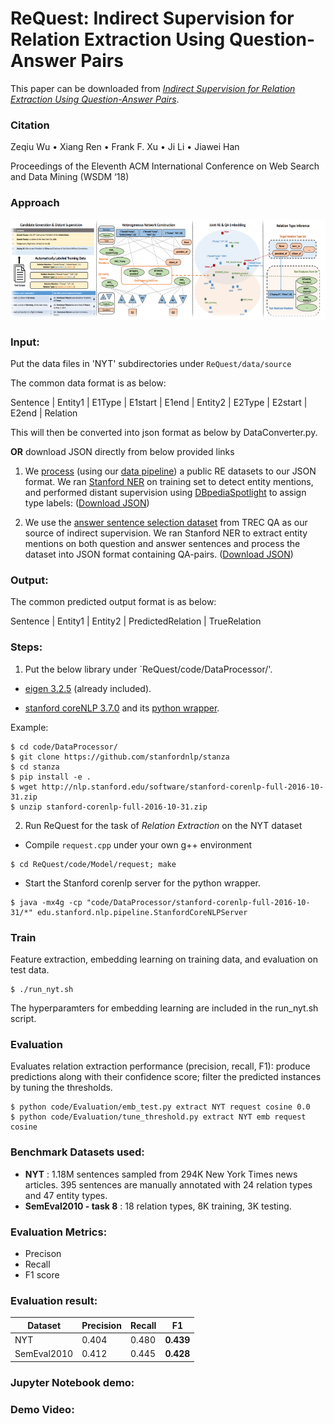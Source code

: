 # ReQuest: Indirect Supervision for Relation Extraction Using Question-Answer Pairs

This paper can be downloaded from *[Indirect Supervision for Relation Extraction Using Question-Answer Pairs](https://arxiv.org/abs/1710.11169)*. 

### Citation
Zeqiu Wu • Xiang Ren • Frank F. Xu • Ji Li • Jiawei Han 

Proceedings of the Eleventh ACM International Conference on Web Search and Data Mining (WSDM ‘18)


### Approach
![DITK architecture](Architecture.png)

### Input:

Put the data files in 'NYT' subdirectories under `ReQuest/data/source`

The common data format is as below:

Sentence | Entity1 | E1Type | E1start | E1end | Entity2 | E2Type | E2start | E2end | Relation 

This will then be converted into json format as below by DataConverter.py.


<b>OR</b> download JSON directly from below provided links

1.  We [process](https://github.com/shanzhenren/StructMineDataPipeline) (using our [data pipeline](https://github.com/shanzhenren/StructMineDataPipeline)) a public RE datasets to our JSON format. We ran [Stanford NER](https://nlp.stanford.edu/software/CRF-NER.shtml) on training set to detect entity mentions, and performed distant supervision using [DBpediaSpotlight](https://github.com/dbpedia-spotlight/dbpedia-spotlight) to assign type labels:
([Download JSON](https://drive.google.com/drive/folders/0B--ZKWD8ahE4UktManVsY1REOUk?usp=sharing))
  

2.  We use the [answer sentence selection dataset](https://github.com/xuchen/jacana/tree/master/tree-edit-data/answerSelectionExperiments/data) from TREC QA as our source of indirect supervision. We ran Stanford NER to extract entity mentions on both question and answer sentences and process the dataset into JSON format containing QA-pairs.
([Download JSON](https://drive.google.com/file/d/0B--ZKWD8ahE4dEZTQzI1UlRUeGc/view?usp=sharing))

### Output:

The common predicted output format is as below:

Sentence | Entity1 | Entity2 | PredictedRelation | TrueRelation


### Steps:

1. Put the below library under `ReQuest/code/DataProcessor/'.

* [eigen 3.2.5](http://bitbucket.org/eigen/eigen/get/3.2.5.tar.bz2) (already included).

* [stanford coreNLP 3.7.0](http://stanfordnlp.github.io/CoreNLP/) and its [python wrapper](https://github.com/stanfordnlp/stanza). 


Example:
```
$ cd code/DataProcessor/
$ git clone https://github.com/stanfordnlp/stanza
$ cd stanza
$ pip install -e .
$ wget http://nlp.stanford.edu/software/stanford-corenlp-full-2016-10-31.zip
$ unzip stanford-corenlp-full-2016-10-31.zip
```
 


2. Run ReQuest for the task of *Relation Extraction* on the NYT dataset

* Compile `request.cpp` under your own g++ environment
```
$ cd ReQuest/code/Model/request; make
```

* Start the Stanford corenlp server for the python wrapper.
```
$ java -mx4g -cp "code/DataProcessor/stanford-corenlp-full-2016-10-31/*" edu.stanford.nlp.pipeline.StanfordCoreNLPServer
```


### Train
Feature extraction, embedding learning on training data, and evaluation on test data.
```
$ ./run_nyt.sh  
```
The hyperparamters for embedding learning are included in the run_nyt.sh script.



### Evaluation
Evaluates relation extraction performance (precision, recall, F1): produce predictions along with their confidence score; filter the predicted instances by tuning the thresholds.
```
$ python code/Evaluation/emb_test.py extract NYT request cosine 0.0
$ python code/Evaluation/tune_threshold.py extract NYT emb request cosine
```


### Benchmark Datasets used:

* **NYT** : 1.18M sentences sampled from 294K New York Times news articles. 395 sentences are manually annotated with 24 relation types and 47 entity types. 
* **SemEval2010 - task 8** : 18 relation types, 8K training, 3K testing.



### Evaluation Metrics:

* Precison
* Recall
* F1 score



### Evaluation result:


Dataset | Precision | Recall | F1 
-------|-----------|--------|----
NYT | 0.404 | 0.480 | **0.439**
SemEval2010 | 0.412 | 0.445 | **0.428**


### Jupyter Notebook demo:


### Demo Video:

